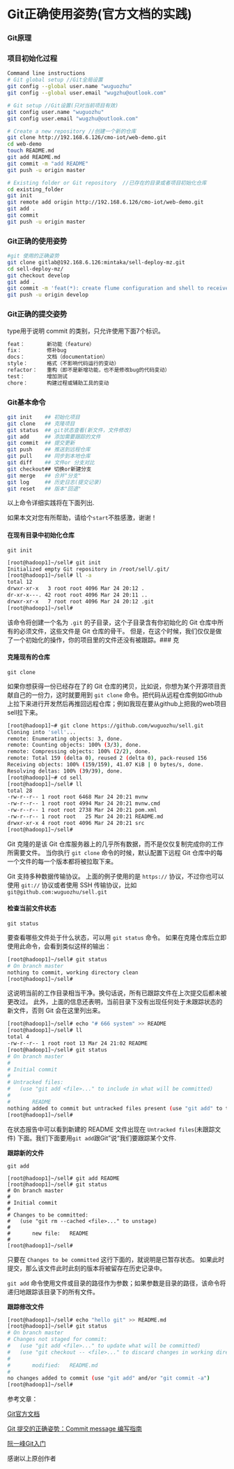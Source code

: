 # Git正确使用姿势(官方文档的实践)

### Git原理



### 项目初始化过程

```sh
Command line instructions
# Git global setup //Git全局设置
git config --global user.name "wuguozhu"
git config --global user.email "wugzhu@outlook.com"

# Git setup //Git设置(只对当前项目有效)
git config user.name "wuguozhu"
git config user.email "wugzhu@outlook.com"

# Create a new repository //创建一个新的仓库
git clone http://192.168.6.126/cmo-iot/web-demo.git
cd web-demo
touch README.md
git add README.md
git commit -m "add README"
git push -u origin master

# Existing folder or Git repository  //已存在的目录或者项目初始化仓库
cd existing_folder
git init
git remote add origin http://192.168.6.126/cmo-iot/web-demo.git
git add .
git commit
git push -u origin master
```

### Git正确的使用姿势

```sh
#git 使用的正确姿势
git clone gitlab@192.168.6.126:mintaka/sell-deploy-mz.git
cd sell-deploy-mz/
git checkout develop
git add .
git commit -m 'feat(*): create flume configuration and shell to receive kafka messages Closes JIRAID-72'
git push -u origin develop
```

### Git正确的提交姿势

type用于说明 commit 的类别，只允许使用下面7个标识。

```sh
feat： 		新功能（feature）
fix：     	修补bug
docs：		文档（documentation）
style： 		格式（不影响代码运行的变动）
refactor：	重构（即不是新增功能，也不是修改bug的代码变动）
test：		增加测试
chore：		构建过程或辅助工具的变动
```

### Git基本命令

```sh
git init    ## 初始化项目
git clone   ## 克隆项目
git status  ## git状态查看(新文件，文件修改)
git add     ## 添加需要跟踪的文件
git commit  ## 提交更新
git push    ## 推送到远程仓库
git pull    ## 同步到本地仓库
git diff    ## 文件or 分支对比
git checkout## 切换or新建分支
git merge   ## 合并"分支"
git log     ## 历史日志(提交记录)
git reset   ## 版本"回退"
```

以上命令详细实践将在下面列出.

如果本文对您有所帮助，请给个`start`不胜感激，谢谢！

#### 在现有目录中初始化仓库

`git init`

```sh
[root@hadoop1]~/sell# git init
Initialized empty Git repository in /root/sell/.git/
[root@hadoop1]~/sell# ll -a
total 12
drwxr-xr-x   3 root root 4096 Mar 24 20:12 .
dr-xr-x---. 42 root root 4096 Mar 24 20:11 ..
drwxr-xr-x   7 root root 4096 Mar 24 20:12 .git
[root@hadoop1]~/sell#
```

该命令将创建一个名为 `.git` 的子目录，这个子目录含有你初始化的 Git 仓库中所有的必须文件，这些文件是 Git 仓库的骨干。 但是，在这个时候，我们仅仅是做了一个初始化的操作，你的项目里的文件还没有被跟踪。### 克

#### 克隆现有的仓库

`git clone`

如果你想获得一份已经存在了的 Git 仓库的拷贝，比如说，你想为某个开源项目贡献自己的一份力，这时就要用到 `git clone` 命令。把代码从远程仓库例如Github上拉下来进行开发然后再推回远程仓库；例如我现在要从github上把我的web项目sell拉下来。

```sh
[root@hadoop1]~# git clone https://github.com/wuguozhu/sell.git
Cloning into 'sell'...
remote: Enumerating objects: 3, done.
remote: Counting objects: 100% (3/3), done.
remote: Compressing objects: 100% (2/2), done.
remote: Total 159 (delta 0), reused 2 (delta 0), pack-reused 156
Receiving objects: 100% (159/159), 41.07 KiB | 0 bytes/s, done.
Resolving deltas: 100% (39/39), done.
[root@hadoop1]~# cd sell
[root@hadoop1]~/sell# ll
total 28
-rw-r--r-- 1 root root 6468 Mar 24 20:21 mvnw
-rw-r--r-- 1 root root 4994 Mar 24 20:21 mvnw.cmd
-rw-r--r-- 1 root root 2738 Mar 24 20:21 pom.xml
-rw-r--r-- 1 root root   25 Mar 24 20:21 README.md
drwxr-xr-x 4 root root 4096 Mar 24 20:21 src
[root@hadoop1]~/sell#
```

Git 克隆的是该 Git 仓库服务器上的几乎所有数据，而不是仅仅复制完成你的工作所需要文件。 当你执行 `git clone` 命令的时候，默认配置下远程 Git 仓库中的每一个文件的每一个版本都将被拉取下来。

Git 支持多种数据传输协议。 上面的例子使用的是 `https://` 协议，不过你也可以使用 `git://` 协议或者使用 SSH 传输协议，比如 `git@github.com:wuguozhu/sell.git` 

#### 检查当前文件状态

`git status`

要查看哪些文件处于什么状态，可以用 `git status` 命令。 如果在克隆仓库后立即使用此命令，会看到类似这样的输出：

```sh
[root@hadoop1]~/sell# git status
# On branch master
nothing to commit, working directory clean
[root@hadoop1]~/sell#
```

这说明当前的工作目录相当干净。换句话说，所有已跟踪文件在上次提交后都未被更改过。 此外，上面的信息还表明，当前目录下没有出现任何处于未跟踪状态的新文件，否则 Git 会在这里列出来。

```sh
[root@hadoop1]~/sell# echo "# 666 system" >> README
[root@hadoop1]~/sell# ll
total 4
-rw-r--r-- 1 root root 13 Mar 24 21:02 README
[root@hadoop1]~/sell# git status
# On branch master
#
# Initial commit
#
# Untracked files:
#   (use "git add <file>..." to include in what will be committed)
#
#       README
nothing added to commit but untracked files present (use "git add" to track)
[root@hadoop1]~/sell#
```

 在状态报告中可以看到新建的 README 文件出现在 `Untracked files`(未跟踪文件) 下面。我们下面要用`git add`跟Git”说“我们要跟踪某个文件.

**跟踪新的文件**

`git add`

```
[root@hadoop1]~/sell# git add README
[root@hadoop1]~/sell# git status
# On branch master
#
# Initial commit
#
# Changes to be committed:
#   (use "git rm --cached <file>..." to unstage)
#
#       new file:   README
#
[root@hadoop1]~/sell#
```

只要在 `Changes to be committed` 这行下面的，就说明是已暂存状态。 如果此时提交，那么该文件此时此刻的版本将被留存在历史记录中。

`git add` 命令使用文件或目录的路径作为参数；如果参数是目录的路径，该命令将递归地跟踪该目录下的所有文件。

**跟踪修改文件**

```sh
[root@hadoop1]~/sell# echo "hello git" >> README.md
[root@hadoop1]~/sell# git status
# On branch master
# Changes not staged for commit:
#   (use "git add <file>..." to update what will be committed)
#   (use "git checkout -- <file>..." to discard changes in working directory)
#
#       modified:   README.md
#
no changes added to commit (use "git add" and/or "git commit -a")
[root@hadoop1]~/sell#
```





参考文章：

[Git官方文档](https://git-scm.com/book/zh/v2)

[Git 提交的正确姿势：Commit message 编写指南](https://www.oschina.net/news/69705/git-commit-message-and-changelog-guide)

[阮一峰Git入门](http://www.ruanyifeng.com/blog/2014/06/git_remote.html)

感谢以上原创作者

